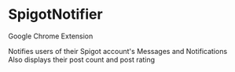 # SpigotNotifier
Google Chrome Extension

Notifies users of their Spigot account's Messages and Notifications  
Also displays their post count and post rating
